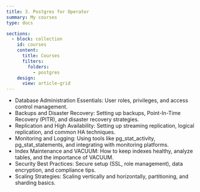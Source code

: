 ```yaml
---
title: 3. Postgres for Operator
summary: My courses
type: docs

sections:
  - block: collection
    id: courses
    content:
      title: Courses
      filters:
        folders:
          - postgres 
    design:
      view: article-grid
---
```



- Database Administration Essentials: User roles, privileges, and access control management.
- Backups and Disaster Recovery: Setting up backups, Point-In-Time Recovery (PITR), and disaster recovery strategies.
- Replication and High Availability: Setting up streaming replication, logical replication, and common HA techniques.
- Monitoring and Logging: Using tools like pg_stat_activity, pg_stat_statements, and integrating with monitoring platforms.
- Index Maintenance and VACUUM: How to keep indexes healthy, analyze tables, and the importance of VACUUM.
- Security Best Practices: Secure setup (SSL, role management), data encryption, and compliance tips.
- Scaling Strategies: Scaling vertically and horizontally, partitioning, and sharding basics.
